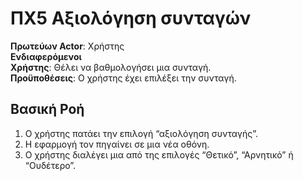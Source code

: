 # ΠΧ5 Αξιολόγηση συνταγών 
**Πρωτεύων Actor**: Χρήστης   
**Ενδιαφερόμενοι**  
**Χρήστης**: Θέλει να βαθμολογήσει μια συνταγή.  
**Προϋποθέσεις**: Ο χρήστης έχει επιλέξει την συνταγή.  
## Βασική Ροή
1. O χρήστης πατάει την επιλογή “αξιολόγηση συνταγής”.
2. Η εφαρμογή τον πηγαίνει σε μια νέα οθόνη.
3. Ο χρήστης διαλέγει μια από της επιλογές “Θετικό”, “Αρνητικό” ή “Ουδέτερο”.
